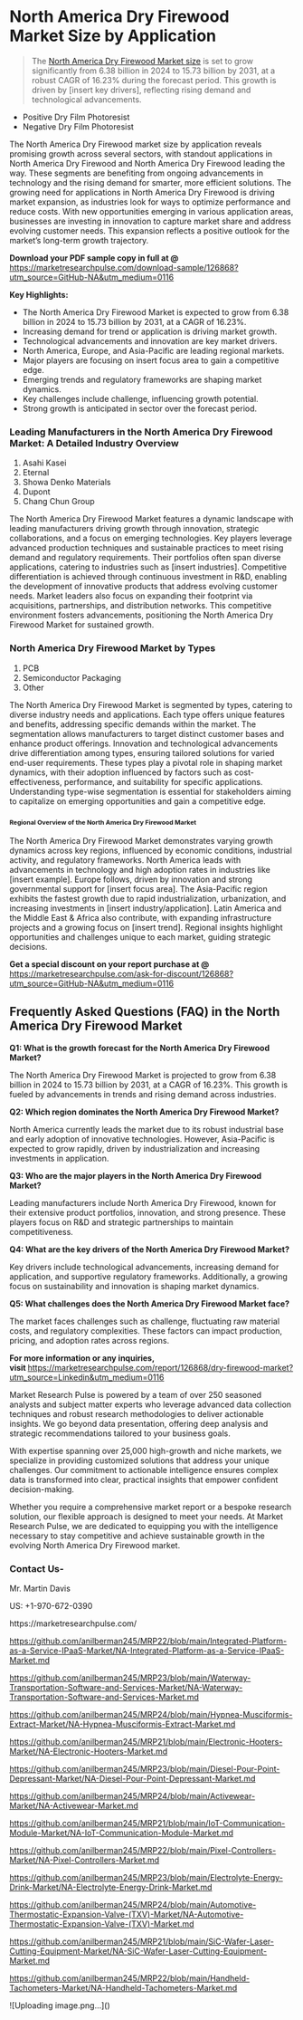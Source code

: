 <h1>North America Dry Firewood Market&nbsp;Size by Application</h1><blockquote><p>The <a href="https://marketresearchpulse.com/download-sample/126868?utm_source=GitHub-NA&amp;utm_medium=0116">North America Dry Firewood Market size</a> is set to grow significantly from 6.38 billion in 2024 to 15.73 billion by 2031, at a robust CAGR of 16.23% during the forecast period. This growth is driven by [insert key drivers], reflecting rising demand and technological advancements.</p></blockquote><ul><li>Positive Dry Film Photoresist<li> Negative Dry Film Photoresist</li></ul><p>The North America Dry Firewood market size by application reveals promising growth across several sectors, with standout applications in North America Dry Firewood and North America Dry Firewood leading the way. These segments are benefiting from ongoing advancements in technology and the rising demand for smarter, more efficient solutions. The growing need for applications in North America Dry Firewood is driving market expansion, as industries look for ways to optimize performance and reduce costs. With new opportunities emerging in various application areas, businesses are investing in innovation to capture market share and address evolving customer needs. This expansion reflects a positive outlook for the market’s long-term growth trajectory.</p><p><strong>Download your PDF sample copy in full at @ </strong><a href="https://marketresearchpulse.com/download-sample/126868?utm_source=GitHub-NA&amp;utm_medium=0116">https://marketresearchpulse.com/download-sample/126868?utm_source=GitHub-NA&amp;utm_medium=0116</a></p><p><strong>Key Highlights: </strong></p><ul><li>The North America Dry Firewood Market is expected to grow from 6.38 billion in 2024 to 15.73 billion by 2031, at a CAGR of 16.23%.</li><li>Increasing demand for trend or application is driving market growth.</li><li>Technological advancements and innovation are key market drivers.</li><li>North America, Europe, and Asia-Pacific are leading regional markets.</li><li>Major players are focusing on insert focus area to gain a competitive edge.</li><li>Emerging trends and regulatory frameworks are shaping market dynamics.</li><li>Key challenges include challenge, influencing growth potential.</li><li>Strong growth is anticipated in sector over the forecast period.</li></ul><h3>Leading Manufacturers in the North America Dry Firewood Market: A Detailed Industry Overview</h3><ol><li>Asahi Kasei</li><li>Eternal</li><li>Showa Denko Materials</li><li>Dupont</li><li>Chang Chun Group</li></ol><div class="flex max-w-full flex-col flex-grow"><div class="min-h-8 text-message flex w-full flex-col items-end gap-2 whitespace-normal break-words [.text-message+&amp;]:mt-5" dir="auto" data-message-author-role="assistant" data-message-id="fd8432e4-4910-450d-b182-61b7bfb0a01f" data-message-model-slug="gpt-4o"><div class="flex w-full flex-col gap-1 empty:hidden first:pt-[3px]"><div class="markdown prose w-full break-words dark:prose-invert light"><p>The North America Dry Firewood Market features a dynamic landscape with leading manufacturers driving growth through innovation, strategic collaborations, and a focus on emerging technologies. Key players leverage advanced production techniques and sustainable practices to meet rising demand and regulatory requirements. Their portfolios often span diverse applications, catering to industries such as [insert industries]. Competitive differentiation is achieved through continuous investment in R&amp;D, enabling the development of innovative products that address evolving customer needs. Market leaders also focus on expanding their footprint via acquisitions, partnerships, and distribution networks. This competitive environment fosters advancements, positioning the North America Dry Firewood Market for sustained growth.</p></div></div></div></div><h3>North America Dry Firewood Market by Types</h3><ol><li>PCB<li> Semiconductor Packaging<li> Other</li></ol><div class="flex max-w-full flex-col flex-grow"><div class="min-h-8 text-message flex w-full flex-col items-end gap-2 whitespace-normal break-words [.text-message+&amp;]:mt-5" dir="auto" data-message-author-role="assistant" data-message-id="084470be-0bb7-4664-bddf-5156b4f41249" data-message-model-slug="gpt-4o-mini"><div class="flex w-full flex-col gap-1 empty:hidden first:pt-[3px]"><div class="markdown prose w-full break-words dark:prose-invert light"><p>The North America Dry Firewood Market is segmented by types, catering to diverse industry needs and applications. Each type offers unique features and benefits, addressing specific demands within the market. The segmentation allows manufacturers to target distinct customer bases and enhance product offerings. Innovation and technological advancements drive differentiation among types, ensuring tailored solutions for varied end-user requirements. These types play a pivotal role in shaping market dynamics, with their adoption influenced by factors such as cost-effectiveness, performance, and suitability for specific applications. Understanding type-wise segmentation is essential for stakeholders aiming to capitalize on emerging opportunities and gain a competitive edge.</p></div></div></div></div><h3><span style="font-size: 11px;">Regional Overview of the North America Dry Firewood Market</span></h3><div class="flex max-w-full flex-col flex-grow"><div class="min-h-8 text-message flex w-full flex-col items-end gap-2 whitespace-normal break-words [.text-message+&amp;]:mt-5" dir="auto" data-message-author-role="assistant" data-message-id="e9038762-ce64-4e30-91c9-9bd413514231" data-message-model-slug="gpt-4o-mini"><div class="flex w-full flex-col gap-1 empty:hidden first:pt-[3px]"><div class="markdown prose w-full break-words dark:prose-invert light"><p>The North America Dry Firewood Market demonstrates varying growth dynamics across key regions, influenced by economic conditions, industrial activity, and regulatory frameworks. North America leads with advancements in technology and high adoption rates in industries like [insert example]. Europe follows, driven by innovation and strong governmental support for [insert focus area]. The Asia-Pacific region exhibits the fastest growth due to rapid industrialization, urbanization, and increasing investments in [insert industry/application]. Latin America and the Middle East &amp; Africa also contribute, with expanding infrastructure projects and a growing focus on [insert trend]. Regional insights highlight opportunities and challenges unique to each market, guiding strategic decisions.</p></div></div></div></div><p><strong>Get a special discount on your report purchase at @ </strong><a href="https://marketresearchpulse.com/ask-for-discount/126868?utm_source=GitHub-NA&amp;utm_medium=0116">https://marketresearchpulse.com/ask-for-discount/126868?utm_source=GitHub-NA&amp;utm_medium=0116</a></p><h2>Frequently Asked Questions (FAQ) in the North America Dry Firewood Market</h2><p><strong>Q1: What is the growth forecast for the North America Dry Firewood Market?</strong></p><p>The North America Dry Firewood Market is projected to grow from 6.38 billion in 2024 to 15.73 billion by 2031, at a CAGR of 16.23%. This growth is fueled by advancements in trends and rising demand across industries.</p><p><strong>Q2: Which region dominates the North America Dry Firewood Market?</strong></p><p>North America currently leads the market due to its robust industrial base and early adoption of innovative technologies. However, Asia-Pacific is expected to grow rapidly, driven by industrialization and increasing investments in application.</p><p><strong>Q3: Who are the major players in the North America Dry Firewood Market?</strong></p><p>Leading manufacturers include North America Dry Firewood, known for their extensive product portfolios, innovation, and strong presence. These players focus on R&amp;D and strategic partnerships to maintain competitiveness.</p><p><strong>Q4: What are the key drivers of the North America Dry Firewood Market?</strong></p><p>Key drivers include technological advancements, increasing demand for application, and supportive regulatory frameworks. Additionally, a growing focus on sustainability and innovation is shaping market dynamics.</p><p><strong>Q5: What challenges does the North America Dry Firewood Market face?</strong></p><p>The market faces challenges such as challenge, fluctuating raw material costs, and regulatory complexities. These factors can impact production, pricing, and adoption rates across regions.</p><p><strong>For more information or any inquiries, visit&nbsp;</strong><a href="https://marketresearchpulse.com/report/126868/dry-firewood-market?utm_source=Linkedin&utm_medium=0116">https://marketresearchpulse.com/report/126868/dry-firewood-market?utm_source=Linkedin&utm_medium=0116</a></p><p>Market Research Pulse is powered by a team of over 250 seasoned analysts and subject matter experts who leverage advanced data collection techniques and robust research methodologies to deliver actionable insights. We go beyond data presentation, offering deep analysis and strategic recommendations tailored to your business goals.</p><p>With expertise spanning over 25,000 high-growth and niche markets, we specialize in providing customized solutions that address your unique challenges. Our commitment to actionable intelligence ensures complex data is transformed into clear, practical insights that empower confident decision-making.</p><p>Whether you require a comprehensive market report or a bespoke research solution, our flexible approach is designed to meet your needs. At Market Research Pulse, we are dedicated to equipping you with the intelligence necessary to stay competitive and achieve sustainable growth in the evolving North America Dry Firewood market.</p><h3><strong>Contact Us-</strong></h3><p>Mr. Martin Davis</p><p>US: +1-970-672-0390</p><p>https://marketresearchpulse.com/</p><p><a href="https://github.com/anilberman245/MRP22/blob/main/Integrated-Platform-as-a-Service-IPaaS-Market/NA-Integrated-Platform-as-a-Service-IPaaS-Market.md">https://github.com/anilberman245/MRP22/blob/main/Integrated-Platform-as-a-Service-IPaaS-Market/NA-Integrated-Platform-as-a-Service-IPaaS-Market.md</a></p><p><a href="https://github.com/anilberman245/MRP23/blob/main/Waterway-Transportation-Software-and-Services-Market/NA-Waterway-Transportation-Software-and-Services-Market.md">https://github.com/anilberman245/MRP23/blob/main/Waterway-Transportation-Software-and-Services-Market/NA-Waterway-Transportation-Software-and-Services-Market.md</a></p><p><a href="https://github.com/anilberman245/MRP24/blob/main/Hypnea-Musciformis-Extract-Market/NA-Hypnea-Musciformis-Extract-Market.md">https://github.com/anilberman245/MRP24/blob/main/Hypnea-Musciformis-Extract-Market/NA-Hypnea-Musciformis-Extract-Market.md</a></p><p><a href="https://github.com/anilberman245/MRP21/blob/main/Electronic-Hooters-Market/NA-Electronic-Hooters-Market.md">https://github.com/anilberman245/MRP21/blob/main/Electronic-Hooters-Market/NA-Electronic-Hooters-Market.md</a></p><p><a href="https://github.com/anilberman245/MRP23/blob/main/Diesel-Pour-Point-Depressant-Market/NA-Diesel-Pour-Point-Depressant-Market.md">https://github.com/anilberman245/MRP23/blob/main/Diesel-Pour-Point-Depressant-Market/NA-Diesel-Pour-Point-Depressant-Market.md</a></p><p><a href="https://github.com/anilberman245/MRP24/blob/main/Activewear-Market/NA-Activewear-Market.md">https://github.com/anilberman245/MRP24/blob/main/Activewear-Market/NA-Activewear-Market.md</a></p><p><a href="https://github.com/anilberman245/MRP21/blob/main/IoT-Communication-Module-Market/NA-IoT-Communication-Module-Market.md">https://github.com/anilberman245/MRP21/blob/main/IoT-Communication-Module-Market/NA-IoT-Communication-Module-Market.md</a></p><p><a href="https://github.com/anilberman245/MRP22/blob/main/Pixel-Controllers-Market/NA-Pixel-Controllers-Market.md">https://github.com/anilberman245/MRP22/blob/main/Pixel-Controllers-Market/NA-Pixel-Controllers-Market.md</a></p><p><a href="https://github.com/anilberman245/MRP23/blob/main/Electrolyte-Energy-Drink-Market/NA-Electrolyte-Energy-Drink-Market.md">https://github.com/anilberman245/MRP23/blob/main/Electrolyte-Energy-Drink-Market/NA-Electrolyte-Energy-Drink-Market.md</a></p><p><a href="https://github.com/anilberman245/MRP24/blob/main/Automotive-Thermostatic-Expansion-Valve-(TXV)-Market/NA-Automotive-Thermostatic-Expansion-Valve-(TXV)-Market.md">https://github.com/anilberman245/MRP24/blob/main/Automotive-Thermostatic-Expansion-Valve-(TXV)-Market/NA-Automotive-Thermostatic-Expansion-Valve-(TXV)-Market.md</a></p><p><a href="https://github.com/anilberman245/MRP21/blob/main/SiC-Wafer-Laser-Cutting-Equipment-Market/NA-SiC-Wafer-Laser-Cutting-Equipment-Market.md">https://github.com/anilberman245/MRP21/blob/main/SiC-Wafer-Laser-Cutting-Equipment-Market/NA-SiC-Wafer-Laser-Cutting-Equipment-Market.md</a></p><p><a href="https://github.com/anilberman245/MRP22/blob/main/Handheld-Tachometers-Market/NA-Handheld-Tachometers-Market.md">https://github.com/anilberman245/MRP22/blob/main/Handheld-Tachometers-Market/NA-Handheld-Tachometers-Market.md</a></p>
![Uploading image.png…]()
